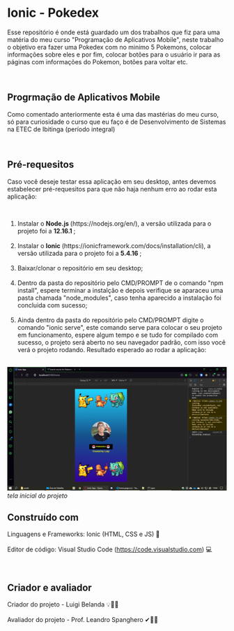 
# Ionic - Pokedex 
Esse repositório é onde está guardado um dos trabalhos que fiz para uma matéria do meu curso "Programação de Aplicativos Mobile", neste trabalho o objetivo era fazer uma Pokedex com no minimo 5 Pokemons, colocar informações sobre eles e por fim, colocar botões para o usuário ir para as páginas com informações do Pokemon, botões para voltar etc.

<br>   

## Progrmação de Aplicativos Mobile
Como comentado anteriormente esta é uma das mastérias do meu curso, só para curiosidade o curso que eu faço é de Desenvolvimento de Sistemas na ETEC de Ibitinga (período integral) 

<br>   

## Pré-requesitos
Caso você deseje testar essa aplicação em seu desktop, antes devemos estabelecer pré-requesitos para que não haja nenhum erro ao rodar esta aplicação:   

<br>     

<ol>
<li> Instalar o <b> Node.js </b> (https://nodejs.org/en/), a versão utilizada para o projeto foi a <b> 12.16.1 </b>; </li>
  <br>  
<li> Instalar o <b> Ionic </b> (https://ionicframework.com/docs/installation/cli), a versão utilizada para o projeto foi a <b> 5.4.16 </b>;</li>
  <br>  
<li> Baixar/clonar o repositório em seu desktop;  </li>
  <br>  
<li> Dentro da pasta do repositório pelo CMD/PROMPT de o comando "npm install", espere terminar a instalção e depois verifique se aparaceu uma pasta chamada "node_modules", caso tenha aparecido a instalação foi concluida com sucesso;   </li>
  <br>  
<li> Ainda dentro da pasta do repositório pelo CMD/PROMPT digite o comando "ionic serve", este comando serve para colocar o seu projeto em funcionamento, espere algum tempo e se tudo for compilado com sucesso, o projeto será aberto no seu navegador padrão, com isso você verá o projeto rodando. Resultado esperado ao rodar a aplicação: </li>
  <br>
</ol>  

<img src="https://github.com/LuigiBelanda/Ionic-Pokedex/blob/master/tela%20inicial%20do%20projeto.jpeg">
<i> tela inicial do projeto </i> 
<br>  

## Construído com
Linguagens e Frameworks: Ionic (HTML, CSS e JS) 📱
<br>   
Editor de código: Visual Studio Code (https://code.visualstudio.com) 💻  

<br>   

## Criador e avaliador 
Criador do projeto - Luigi Belanda   💡👨‍💻                                                                                           
<br>
Avaliador do projeto - Prof. Leandro Spanghero   ✔👨‍🏫
